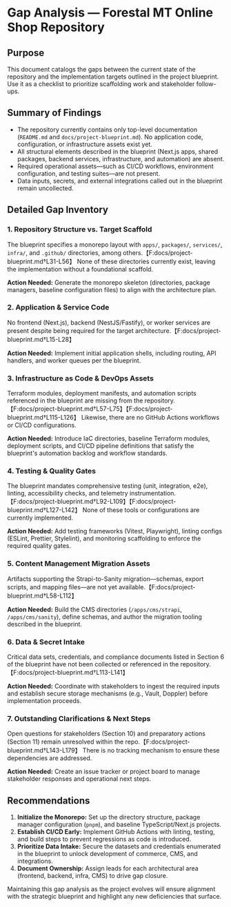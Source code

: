 # Gap Analysis — Forestal MT Online Shop Repository

## Purpose
This document catalogs the gaps between the current state of the repository and the implementation targets outlined in the project blueprint. Use it as a checklist to prioritize scaffolding work and stakeholder follow-ups.

## Summary of Findings
- The repository currently contains only top-level documentation (`README.md` and `docs/project-blueprint.md`). No application code, configuration, or infrastructure assets exist yet.
- All structural elements described in the blueprint (Next.js apps, shared packages, backend services, infrastructure, and automation) are absent.
- Required operational assets—such as CI/CD workflows, environment configuration, and testing suites—are not present.
- Data inputs, secrets, and external integrations called out in the blueprint remain uncollected.

## Detailed Gap Inventory

### 1. Repository Structure vs. Target Scaffold
The blueprint specifies a monorepo layout with `apps/`, `packages/`, `services/`, `infra/`, and `.github/` directories, among others.【F:docs/project-blueprint.md†L31-L56】 None of these directories currently exist, leaving the implementation without a foundational scaffold.

**Action Needed:** Generate the monorepo skeleton (directories, package managers, baseline configuration files) to align with the architecture plan.

### 2. Application & Service Code
No frontend (Next.js), backend (NestJS/Fastify), or worker services are present despite being required for the target architecture.【F:docs/project-blueprint.md†L15-L28】

**Action Needed:** Implement initial application shells, including routing, API handlers, and worker queues per the blueprint.

### 3. Infrastructure as Code & DevOps Assets
Terraform modules, deployment manifests, and automation scripts referenced in the blueprint are missing from the repository.【F:docs/project-blueprint.md†L57-L75】【F:docs/project-blueprint.md†L115-L126】 Likewise, there are no GitHub Actions workflows or CI/CD configurations.

**Action Needed:** Introduce IaC directories, baseline Terraform modules, deployment scripts, and CI/CD pipeline definitions that satisfy the blueprint's automation backlog and workflow standards.

### 4. Testing & Quality Gates
The blueprint mandates comprehensive testing (unit, integration, e2e), linting, accessibility checks, and telemetry instrumentation.【F:docs/project-blueprint.md†L92-L109】【F:docs/project-blueprint.md†L127-L142】 None of these tools or configurations are currently implemented.

**Action Needed:** Add testing frameworks (Vitest, Playwright), linting configs (ESLint, Prettier, Stylelint), and monitoring scaffolding to enforce the required quality gates.

### 5. Content Management Migration Assets
Artifacts supporting the Strapi-to-Sanity migration—schemas, export scripts, and mapping files—are not yet available.【F:docs/project-blueprint.md†L58-L112】

**Action Needed:** Build the CMS directories (`/apps/cms/strapi`, `/apps/cms/sanity`), define schemas, and author the migration tooling described in the blueprint.

### 6. Data & Secret Intake
Critical data sets, credentials, and compliance documents listed in Section 6 of the blueprint have not been collected or referenced in the repository.【F:docs/project-blueprint.md†L113-L141】

**Action Needed:** Coordinate with stakeholders to ingest the required inputs and establish secure storage mechanisms (e.g., Vault, Doppler) before implementation proceeds.

### 7. Outstanding Clarifications & Next Steps
Open questions for stakeholders (Section 10) and preparatory actions (Section 11) remain unresolved within the repo.【F:docs/project-blueprint.md†L143-L179】 There is no tracking mechanism to ensure these dependencies are addressed.

**Action Needed:** Create an issue tracker or project board to manage stakeholder responses and operational next steps.

## Recommendations
1. **Initialize the Monorepo:** Set up the directory structure, package manager configuration (`pnpm`), and baseline TypeScript/Next.js projects.
2. **Establish CI/CD Early:** Implement GitHub Actions with linting, testing, and build steps to prevent regressions as code is introduced.
3. **Prioritize Data Intake:** Secure the datasets and credentials enumerated in the blueprint to unlock development of commerce, CMS, and integrations.
4. **Document Ownership:** Assign leads for each architectural area (frontend, backend, infra, CMS) to drive gap closure.

Maintaining this gap analysis as the project evolves will ensure alignment with the strategic blueprint and highlight any new deficiencies that surface.
